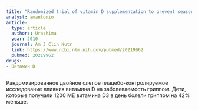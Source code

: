 ```yaml
---
title: "Randomized trial of vitamin D supplementation to prevent seasonal influenza A in schoolchildren"
analyst: amantonio
article:
  type: article
  authors: Urashima
  year: 2010
  journal: Am J Clin Nutr
  link: https://www.ncbi.nlm.nih.gov/pubmed/20219962
  pubmed: 20219962
drugs:
- Витамин D
---
```


Рандомизированное двойное слепое плацебо-контролируемое исследование влияния витамина D на заболеваемость гриппом. Дети, которые получали 1200 МЕ витамина D3 в день болели гриппом на 42% меньше.
